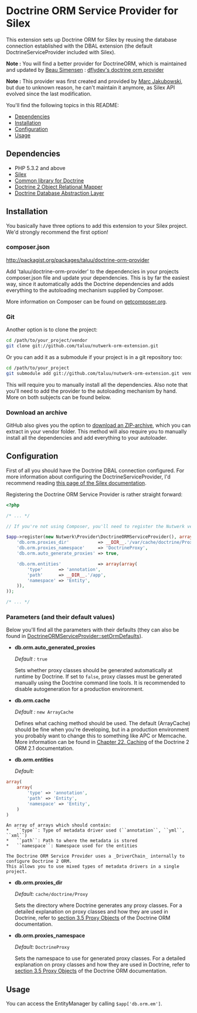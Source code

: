 # Doctrine ORM Service Provider for Silex
This extension sets up Doctrine ORM for Silex by reusing the database connection established with the DBAL extension (the default DoctrineServiceProvider included with Silex).

**Note :** You will find a better provider for DoctrineORM, which is maintained and updated by [Beau Simensen](https://github.com/simensen) : [dflydev's doctrine orm provider](https://github.com/dflydev/dflydev-doctrine-orm-service-provider)

**Note :** This provider was first created and provided by [Marc Jakubowski](https://github.com/mjakubowski/nutwerk-orm-extension/), but due to unknown reason, he can't maintain it anymore, as Silex API evolved since the last modification.

You'll find the following topics in this README:
*   [Dependencies](#dependencies)
*   [Installation](#installation)
*   [Configuration](#configuration)
*   [Usage](#usage)

## Dependencies
*   PHP 5.3.2 and above
*   [Silex](http://silex.sensiolabs.org/)
*   [Common library for Doctrine](https://github.com/doctrine/common)
*   [Doctrine 2 Object Relational Mapper](https://github.com/doctrine/doctrine2)
*   [Doctrine Database Abstraction Layer](https://github.com/doctrine/dbal)

## Installation
You basically have three options to add this extension to your Silex project. We'd strongly recommend the first option!

### composer.json
http://packagist.org/packages/taluu/doctrine-orm-provider

Add 'taluu/doctrine-orm-provider' to the dependencies in your projects composer.json file and update your dependencies.
This is by far the easiest way, since it automatically adds the Doctrine dependencies and adds everything to the autoloading mechanism supplied by Composer.

More information on Composer can be found on [getcomposer.org](http://getcomposer.org/).

### Git
Another option is to clone the project:

```bash
cd /path/to/your_project/vendor
git clone git://github.com/taluu/nutwerk-orm-extension.git
```

Or you can add it as a submodule if your project is in a git repository too:

```bash
cd /path/to/your_project
git submodule add git://github.com/taluu/nutwerk-orm-extension.git vendor/nutwerk-orm-extension
```

This will require you to manually install all the dependencies. Also note that you'll need to add the provider to the autoloading mechanism by hand. More on both subjects can be found below.

### Download an archive
GitHub also gives you the option to [download an ZIP-archive](https://github.com/taluu/nutwerk-orm-extension/zipball/master), which you can extract in your vendor folder. This method will also require you to manually install all the dependencies and add everything to your autoloader.

## Configuration
First of all you should have the Doctrine DBAL connection configured. For more information about configuring the DoctrineServiceProvider, I'd recommend reading [this page of the Silex documentation](http://silex.sensiolabs.org/doc/providers/doctrine.html).

Registering the Doctrine ORM Service Provider is rather straight forward:

```php
<?php

/* ... */

// If you're not using Composer, you'll need to register the Nutwerk vendor to wherever you downloaded the library

$app->register(new Nutwerk\Provider\DoctrineORMServiceProvider(), array(
    'db.orm.proxies_dir'           => __DIR__.'/var/cache/doctrine/Proxy',
    'db.orm.proxies_namespace'     => 'DoctrineProxy',
    'db.orm.auto_generate_proxies' => true,

    'db.orm.entities'              => array(array(
        'type'      => 'annotation',
        'path'      => __DIR__.'/app',
        'namespace' => 'Entity',
    )),
));

/* ... */

```

### Parameters (and their default values)
Below you'll find all the parameters with their defaults (they can also be found in [DoctrineORMServiceProvider::setOrmDefaults](https://github.com/taluu/nutwerk-orm-extension/blob/master/lib/Nutwerk/Provider/DoctrineORMServiceProvider.php#L48-68)).

*   __db.orm.auto_generated_proxies__
    
    _Default :_ ``true``
    
    Sets whether proxy classes should be generated automatically at runtime by Doctrine.
    If set to ``false``, proxy classes must be generated manually using the Doctrine command line tools.
    It is recommended to disable autogeneration for a production environment.

*   __db.orm.cache__

    _Default :_ ``new ArrayCache``

    Defines what caching method should be used. The default (ArrayCache) should be fine when you're developing, but in a production environment you probably want to change this to something like APC or Memcache.
    More information can be found in [Chapter 22. Caching](http://docs.doctrine-project.org/projects/doctrine-orm/en/2.1/reference/caching.html "Doctrine 2 ORM 2.1 Documentation") of the Doctrine 2 ORM 2.1 documentation.

*   __db.orm.entities__

    _Default:_
```php
array(
    array(
        'type' => 'annotation',
        'path' => 'Entity',
        'namespace' => 'Entity',
    )
)
```

    An array of arrays which should contain:
    *   ``type``: Type of metadata driver used (``annotation``, ``yml``, ``xml``)
    *   ``path``: Path to where the metadata is stored
    *   ``namespace``: Namespace used for the entities

    The Doctrine ORM Service Provider uses a _DriverChain_ internally to configure Doctrine 2 ORM.
    This allows you to use mixed types of metadata drivers in a single project.

*   __db.orm.proxies_dir__

    _Default:_ ``cache/doctrine/Proxy``

    Sets the directory where Doctrine generates any proxy classes.
    For a detailed explanation on proxy classes and how they are used in Doctrine, refer to [section 3.5 Proxy Objects](http://docs.doctrine-project.org/projects/doctrine-orm/en/2.1/reference/configuration.html#proxy-objects) of the Doctrine ORM documentation.

*   __db.orm.proxies_namespace__

    _Default:_ ``DoctrineProxy``

    Sets the namespace to use for generated proxy classes.
    For a detailed explanation on proxy classes and how they are used in Doctrine, refer to [section 3.5 Proxy Objects](http://docs.doctrine-project.org/projects/doctrine-orm/en/2.1/reference/configuration.html#proxy-objects) of the Doctrine ORM documentation.


## Usage
You can access the EntityManager by calling ``$app['db.orm.em']``.
